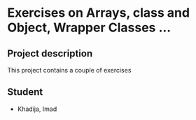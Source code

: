 # Exercises on Arrays, class and Object, Wrapper Classes ...

## Project description 

This project contains a couple of exercises 

## Student 

- Khadija, Imad

